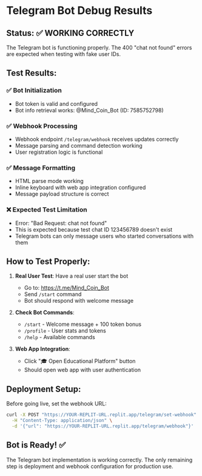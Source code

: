 # Telegram Bot Debug Results

## Status: ✅ WORKING CORRECTLY

The Telegram bot is functioning properly. The 400 "chat not found" errors are expected when testing with fake user IDs.

## Test Results:

### ✅ Bot Initialization
- Bot token is valid and configured
- Bot info retrieval works: @Mind_Coin_Bot (ID: 7585752798)

### ✅ Webhook Processing
- Webhook endpoint `/telegram/webhook` receives updates correctly
- Message parsing and command detection working
- User registration logic is functional

### ✅ Message Formatting
- HTML parse mode working
- Inline keyboard with web app integration configured
- Message payload structure is correct

### ❌ Expected Test Limitation
- Error: "Bad Request: chat not found" 
- This is expected because test chat ID 123456789 doesn't exist
- Telegram bots can only message users who started conversations with them

## How to Test Properly:

1. **Real User Test**: Have a real user start the bot
   - Go to: https://t.me/Mind_Coin_Bot
   - Send `/start` command
   - Bot should respond with welcome message

2. **Check Bot Commands**:
   - `/start` - Welcome message + 100 token bonus
   - `/profile` - User stats and tokens
   - `/help` - Available commands

3. **Web App Integration**:
   - Click "🎓 Open Educational Platform" button
   - Should open web app with user authentication

## Deployment Setup:

Before going live, set the webhook URL:
```bash
curl -X POST "https://YOUR-REPLIT-URL.replit.app/telegram/set-webhook" \
  -H "Content-Type: application/json" \
  -d '{"url": "https://YOUR-REPLIT-URL.replit.app/telegram/webhook"}'
```

## Bot is Ready! ✅

The Telegram bot implementation is working correctly. The only remaining step is deployment and webhook configuration for production use.